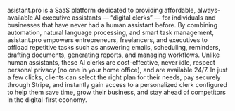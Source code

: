 asistant.pro is a SaaS platform dedicated to providing affordable, always-available AI executive assistants — “digital clerks” — for individuals and businesses that have never had a human assistant before. By combining automation, natural language processing, and smart task management, asistant.pro empowers entrepreneurs, freelancers, and executives to offload repetitive tasks such as answering emails, scheduling, reminders, drafting documents, generating reports, and managing workflows. Unlike human assistants, these AI clerks are cost-effective, never idle, respect personal privacy (no one in your home office), and are available 24/7. In just a few clicks, clients can select the right plan for their needs, pay securely through Stripe, and instantly gain access to a personalized clerk configured to help them save time, grow their business, and stay ahead of competitors in the digital-first economy.
